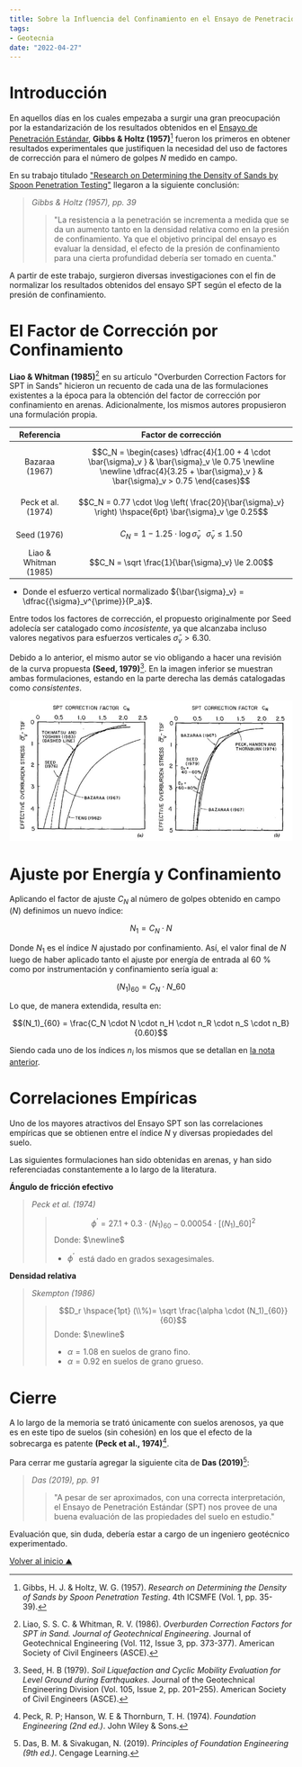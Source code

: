 ```yaml
---
title: Sobre la Influencia del Confinamiento en el Ensayo de Penetración Estándar (SPT)
tags:
- Geotecnia
date: "2022-04-27"
---
```


# Introducción

En aquellos días en los cuales empezaba a surgir una gran preocupación por la estandarización de los resultados obtenidos en el [Ensayo de Penetración Estándar](notes/25-04-2022.md), **Gibbs & Holtz (1957)**[^1] fueron los primeros en obtener resultados experimentales que justifiquen la necesidad del uso de factores de corrección para el número de golpes $N$ medido en campo.

En su trabajo titulado ["Research on Determining the Density of Sands by Spoon Penetration Testing"](https://www.issmge.org/publications/publication/research-on-determining-the-density-of-sands-by-spoon-penetration-testing) llegaron a la siguiente conclusión:

> *Gibbs & Holtz (1957), pp. 39*
>> "La resistencia a la penetración se incrementa a medida que se da un aumento tanto en la densidad relativa como en la presión de confinamiento. Ya que el objetivo principal del ensayo es evaluar la densidad, el efecto de la presión de confinamiento para una cierta profundidad debería ser tomado en cuenta."

A partir de este trabajo, surgieron diversas investigaciones con el fin de normalizar los resultados obtenidos del ensayo SPT según el efecto de la presión de confinamiento.

# El Factor de Corrección por Confinamiento

**Liao & Whitman (1985)**[^2] en su artículo "Overburden Correction Factors for SPT in Sands" hicieron un recuento de cada una de las formulaciones existentes a la época para la obtención del factor de corrección por confinamiento en arenas. Adicionalmente, los mismos autores propusieron una formulación propia.

|       Referencia      |                                                                                         Factor de corrección                                                                                        |
|:---------------------:|:---------------------------------------------------------------------------------------------------------------------------------------------------------------------------------------------------:|
|     Bazaraa (1967)    | $$C_N = \begin{cases}         \dfrac{4}{1.00 + 4 \cdot \bar{\sigma}_v } & \bar{\sigma}_v \le 0.75 		\newline \newline         \dfrac{4}{3.25 +  \bar{\sigma}_v } & \bar{\sigma}_v > 0.75         \end{cases}$$ |
|   Peck et al. (1974)  |                                               $$C_N = 0.77 \cdot \log \left( \frac{20}{\bar{\sigma}_v} \right) \hspace{6pt} \bar{\sigma}_v \ge 0.25$$                                               |
|      Seed (1976)      |                                                          $$C_N = 1 - 1.25 \cdot \log \bar{\sigma}_v \hspace{8pt} \bar{\sigma}_v \le 1.50$$                                                          |
| Liao & Whitman (1985) |                                                                          $$C_N = \sqrt \frac{1}{\bar{\sigma}_v} \le 2.00$$                                                                          |

- Donde el esfuerzo vertical normalizado ${\bar{\sigma}_v} = \dfrac{{\sigma}_v^{\prime}}{P_a}$.

Entre todos los factores de corrección, el propuesto originalmente por Seed adolecía ser catalogado como *incosistente*, ya que alcanzaba incluso valores negativos para esfuerzos verticales $\bar{\sigma}_v > 6.30$.

Debido a lo anterior, el mismo autor se vio obligando a hacer una revisión de la curva propuesta **(Seed, 1979)**[^3]. En la imagen inferior se muestran ambas formulaciones, estando en la parte derecha las demás catalogadas como *consistentes*.

![Formulaciones de Seed para el factor de confinamiento](/notes/images/27-04-2022_01.jpg)

# Ajuste por Energía y Confinamiento

Aplicando el factor de ajuste $C_N$ al número de golpes obtenido en campo ($N$) definimos un nuevo índice:

$$N_1 = C_N \cdot N$$

Donde $N_1$ es el índice $N$ ajustado por confinamiento. Así, el valor final de $N$ luego de haber aplicado tanto el ajuste por energía de entrada al 60 % como por instrumentación y confinamiento sería igual a:

$$(N_1)_{60} = C_N \cdot N\_{60}$$

Lo que, de manera extendida, resulta en:

$$(N_1)_{60} = \frac{C_N \cdot N \cdot n_H \cdot n_R \cdot n_S \cdot n_B}{0.60}$$

Siendo cada uno de los índices $n_i$ los mismos que se detallan en [la nota anterior](https://ffrancoa.github.io/notes/25-04-2022/#ajuste-por-energía-de-entrada).

# Correlaciones Empíricas

Uno de los mayores atractivos del Ensayo SPT son las correlaciones empíricas que se obtienen entre el índice $N$ y diversas propiedades del suelo.

Las siguientes formulaciones han sido obtenidas en arenas, y han sido referenciadas constantemente a lo largo de la literatura.

**Ángulo de fricción efectivo**
>
> *Peck et al. (1974)*
>> $$\phi^{\prime} = 27.1 + 0.3 \cdot (N_1)_{60} - 0.00054 \cdot [(N_1)\_{60}]^2$$
>> Donde: $\newline$
>> * $\phi^{\prime} ~$ está dado en grados sexagesimales.

**Densidad relativa**
>
> *Skempton (1986)*
>> $$D_r \hspace{1pt} (\\%)= \sqrt \frac{\alpha \cdot (N_1)_{60}}{60}$$
>> Donde: $\newline$
>> * $\alpha = 1.08$ en suelos de grano fino.
>> * $\alpha = 0.92$ en suelos de grano grueso.

# Cierre

A lo largo de la memoria se trató únicamente con suelos arenosos, ya que es en este tipo de suelos (sin cohesión) en los que el efecto de la sobrecarga es patente **(Peck et al., 1974)**[^4].

Para cerrar me gustaría agregar la siguiente cita de **Das (2019)**[^5]:

> *Das (2019), pp. 91*
>> "A pesar de ser aproximados, con una correcta interpretación, el Ensayo de Penetración Estándar (SPT) nos provee de una buena evaluación de las propiedades del suelo en estudio."

Evaluación que, sin duda, debería estar a cargo de un ingeniero geotécnico experimentado.

[Volver al inicio  ⛰](/)

[^1]: Gibbs, H. J. & Holtz, W. G. (1957). *Research on Determining the Density of Sands by Spoon Penetration Testing*. 4th ICSMFE (Vol. 1, pp. 35-39).
[^2]: Liao, S. S. C. & Whitman, R. V. (1986). *Overburden Correction Factors for SPT in Sand. Journal of Geotechnical Engineering*. Journal of Geotechnical Engineering (Vol. 112, Issue 3, pp. 373-377). American Society of Civil Engineers (ASCE).
[^3]: Seed, H. B (1979). *Soil Liquefaction and Cyclic Mobility Evaluation for Level Ground during Earthquakes*. Journal of the Geotechnical Engineering Division (Vol. 105, Issue 2, pp. 201–255). American Society of Civil Engineers (ASCE).
[^4]: Peck, R. P; Hanson, W. E & Thornburn, T. H. (1974). *Foundation Engineering (2nd ed.)*. John Wiley & Sons.
[^5]: Das, B. M. & Sivakugan, N. (2019). *Principles of Foundation Engineering (9th ed.)*. Cengage Learning.